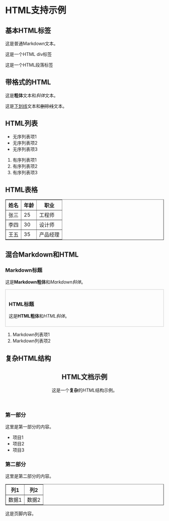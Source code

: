# HTML支持示例

## 基本HTML标签

这是普通Markdown文本。

<div>这是一个HTML div标签</div>

<p>这是一个HTML段落标签</p>

## 带格式的HTML

<p>这是<strong>粗体</strong>文本和<em>斜体</em>文本。</p>

<p>这是<u>下划线</u>文本和<s>删除线</s>文本。</p>

## HTML列表

<ul>
  <li>无序列表项1</li>
  <li>无序列表项2</li>
  <li>无序列表项3</li>
</ul>

<ol>
  <li>有序列表项1</li>
  <li>有序列表项2</li>
  <li>有序列表项3</li>
</ol>

## HTML表格

<table border="1">
  <tr>
    <th>姓名</th>
    <th>年龄</th>
    <th>职业</th>
  </tr>
  <tr>
    <td>张三</td>
    <td>25</td>
    <td>工程师</td>
  </tr>
  <tr>
    <td>李四</td>
    <td>30</td>
    <td>设计师</td>
  </tr>
  <tr>
    <td>王五</td>
    <td>35</td>
    <td>产品经理</td>
  </tr>
</table>

## 混合Markdown和HTML

### Markdown标题

这是**Markdown粗体**和*Markdown斜体*。

<div style="border: 1px solid #ccc; padding: 10px;">
  <h3>HTML标题</h3>
  <p>这是<strong>HTML粗体</strong>和<em>HTML斜体</em>。</p>
</div>

1. Markdown列表项1
2. Markdown列表项2

## 复杂HTML结构

<div class="container">
  <header>
    <h2>HTML文档示例</h2>
    <p>这是一个<strong>复杂</strong>的<em>HTML</em>结构示例。</p>
  </header>
  <section>
    <h3>第一部分</h3>
    <p>这里是第一部分的内容。</p>
    <ul>
      <li>项目1</li>
      <li>项目2</li>
      <li>项目3</li>
    </ul>
  </section>
  <section>
    <h3>第二部分</h3>
    <p>这里是第二部分的内容。</p>
    <table border="1">
      <tr>
        <th>列1</th>
        <th>列2</th>
      </tr>
      <tr>
        <td>数据1</td>
        <td>数据2</td>
      </tr>
    </table>
  </section>
  <footer>
    <p>这是页脚内容。</p>
  </footer>
</div> 